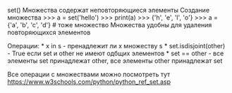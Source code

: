 set()
Множества содержат неповторяющиеся элементы
Создание множества
    >>> a = set('hello')
    >>> print(a)
    >>> {'h', 'e', 'l', 'o'}
    >>> a = {'a', 'b', 'c', 'd'}    # тоже множество
Множества удобны для удаления повторяющихся элементов

Операции:
    * x in s - пренадлежит ли х множеству s
    * set.isdisjoint(other) - True если set и other не имеют одбщих элементов
    * set == other - все элементы set принадлежат other, все элементы other
        принадлежат set

Все операции с множествами можно посмотреть тут https://www.w3schools.com/python/python_ref_set.asp
